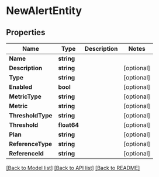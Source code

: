 # NewAlertEntity

## Properties

Name | Type | Description | Notes
------------ | ------------- | ------------- | -------------
**Name** | **string** |  | 
**Description** | **string** |  | [optional] 
**Type** | **string** |  | [optional] 
**Enabled** | **bool** |  | [optional] 
**MetricType** | **string** |  | [optional] 
**Metric** | **string** |  | [optional] 
**ThresholdType** | **string** |  | [optional] 
**Threshold** | **float64** |  | [optional] 
**Plan** | **string** |  | [optional] 
**ReferenceType** | **string** |  | [optional] 
**ReferenceId** | **string** |  | [optional] 

[[Back to Model list]](../README.md#documentation-for-models) [[Back to API list]](../README.md#documentation-for-api-endpoints) [[Back to README]](../README.md)


